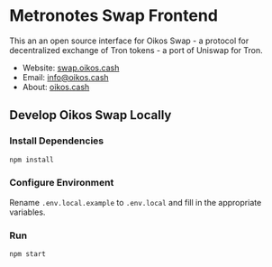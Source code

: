 # Metronotes Swap Frontend

This an an open source interface for Oikos Swap - a protocol for decentralized exchange of Tron tokens - a port of Uniswap for Tron.

- Website: [swap.oikos.cash](https://swap.oikos.cash/)
- Email: [info@oikos.cash](mailto:info@oikos.cash)
- About: [oikos.cash](https://oikos.cash/)

## Develop Oikos Swap Locally

### Install Dependencies

```bash
npm install
```

### Configure Environment

Rename `.env.local.example` to `.env.local` and fill in the appropriate variables.

### Run

```bash
npm start
```
